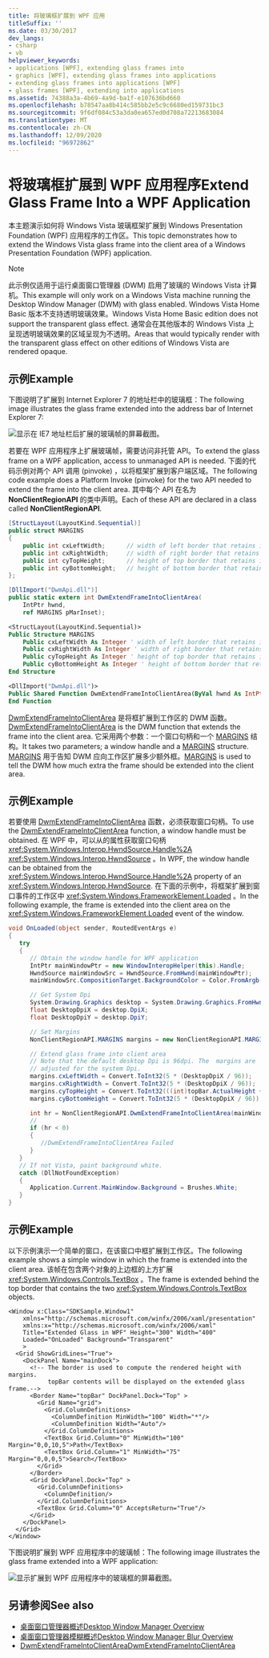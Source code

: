 ```yaml
---
title: 将玻璃框扩展到 WPF 应用
titleSuffix: ''
ms.date: 03/30/2017
dev_langs:
- csharp
- vb
helpviewer_keywords:
- applications [WPF], extending glass frames into
- graphics [WPF], extending glass frames into applications
- extending glass frames into applications [WPF]
- glass frames [WPF], extending into applications
ms.assetid: 74388a3a-4b69-4a9d-ba1f-e107636bd660
ms.openlocfilehash: b78547aa8b414c585bb2e5c9c6680ed159731bc3
ms.sourcegitcommit: 9f6df084c53a3da0ea657ed0d708a72213683084
ms.translationtype: MT
ms.contentlocale: zh-CN
ms.lasthandoff: 12/09/2020
ms.locfileid: "96972862"
---
```

# <a name="extend-glass-frame-into-a-wpf-application"></a><span data-ttu-id="e492f-102">将玻璃框扩展到 WPF 应用程序</span><span class="sxs-lookup"><span data-stu-id="e492f-102">Extend Glass Frame Into a WPF Application</span></span>

<span data-ttu-id="e492f-103">本主题演示如何将 Windows Vista 玻璃框架扩展到 Windows Presentation Foundation (WPF) 应用程序的工作区。</span><span class="sxs-lookup"><span data-stu-id="e492f-103">This topic demonstrates how to extend the Windows Vista glass frame into the client area of a Windows Presentation Foundation (WPF) application.</span></span>

> [!NOTE]
> <span data-ttu-id="e492f-104">此示例仅适用于运行桌面窗口管理器 (DWM) 启用了玻璃的 Windows Vista 计算机。</span><span class="sxs-lookup"><span data-stu-id="e492f-104">This example will only work on a Windows Vista machine running the Desktop Window Manager (DWM) with glass enabled.</span></span> <span data-ttu-id="e492f-105">Windows Vista Home Basic 版本不支持透明玻璃效果。</span><span class="sxs-lookup"><span data-stu-id="e492f-105">Windows Vista Home Basic edition does not support the transparent glass effect.</span></span> <span data-ttu-id="e492f-106">通常会在其他版本的 Windows Vista 上呈现透明玻璃效果的区域呈现为不透明。</span><span class="sxs-lookup"><span data-stu-id="e492f-106">Areas that would typically render with the transparent glass effect on other editions of Windows Vista are rendered opaque.</span></span>

## <a name="example"></a><span data-ttu-id="e492f-107">示例</span><span class="sxs-lookup"><span data-stu-id="e492f-107">Example</span></span>

<span data-ttu-id="e492f-108">下图说明了扩展到 Internet Explorer 7 的地址栏中的玻璃框：</span><span class="sxs-lookup"><span data-stu-id="e492f-108">The following image illustrates the glass frame extended into the address bar of Internet Explorer 7:</span></span>

![显示在 IE7 地址栏后扩展的玻璃帧的屏幕截图。](./media/extend-glass-frame-into-a-wpf-application/internet-explorer-glass-frame-extended-address-bar.png)

<span data-ttu-id="e492f-110">若要在 WPF 应用程序上扩展玻璃帧，需要访问非托管 API。</span><span class="sxs-lookup"><span data-stu-id="e492f-110">To extend the glass frame on a WPF application, access to unmanaged API is needed.</span></span> <span data-ttu-id="e492f-111">下面的代码示例对两个 API 调用 (pinvoke) ，以将框架扩展到客户端区域。</span><span class="sxs-lookup"><span data-stu-id="e492f-111">The following code example does a Platform Invoke (pinvoke) for the two API needed to extend the frame into the client area.</span></span> <span data-ttu-id="e492f-112">其中每个 API 在名为 **NonClientRegionAPI** 的类中声明。</span><span class="sxs-lookup"><span data-stu-id="e492f-112">Each of these API are declared in a class called **NonClientRegionAPI**.</span></span>

```csharp
[StructLayout(LayoutKind.Sequential)]
public struct MARGINS
{
    public int cxLeftWidth;      // width of left border that retains its size
    public int cxRightWidth;     // width of right border that retains its size
    public int cyTopHeight;      // height of top border that retains its size
    public int cyBottomHeight;   // height of bottom border that retains its size
};

[DllImport("DwmApi.dll")]
public static extern int DwmExtendFrameIntoClientArea(
    IntPtr hwnd,
    ref MARGINS pMarInset);
```

```vb
<StructLayout(LayoutKind.Sequential)>
Public Structure MARGINS
    Public cxLeftWidth As Integer ' width of left border that retains its size
    Public cxRightWidth As Integer ' width of right border that retains its size
    Public cyTopHeight As Integer ' height of top border that retains its size
    Public cyBottomHeight As Integer ' height of bottom border that retains its size
End Structure

<DllImport("DwmApi.dll")>
Public Shared Function DwmExtendFrameIntoClientArea(ByVal hwnd As IntPtr, ByRef pMarInset As MARGINS) As Integer
End Function
```

<span data-ttu-id="e492f-113">[DwmExtendFrameIntoClientArea](/windows/desktop/api/dwmapi/nf-dwmapi-dwmextendframeintoclientarea) 是将框扩展到工作区的 DWM 函数。</span><span class="sxs-lookup"><span data-stu-id="e492f-113">[DwmExtendFrameIntoClientArea](/windows/desktop/api/dwmapi/nf-dwmapi-dwmextendframeintoclientarea) is the DWM function that extends the frame into the client area.</span></span> <span data-ttu-id="e492f-114">它采用两个参数：一个窗口句柄和一个 [MARGINS](/windows/win32/api/uxtheme/ns-uxtheme-margins) 结构。</span><span class="sxs-lookup"><span data-stu-id="e492f-114">It takes two parameters; a window handle and a [MARGINS](/windows/win32/api/uxtheme/ns-uxtheme-margins) structure.</span></span> <span data-ttu-id="e492f-115">[MARGINS](/windows/win32/api/uxtheme/ns-uxtheme-margins) 用于告知 DWM 应向工作区扩展多少额外框。</span><span class="sxs-lookup"><span data-stu-id="e492f-115">[MARGINS](/windows/win32/api/uxtheme/ns-uxtheme-margins) is used to tell the DWM how much extra the frame should be extended into the client area.</span></span>

## <a name="example"></a><span data-ttu-id="e492f-116">示例</span><span class="sxs-lookup"><span data-stu-id="e492f-116">Example</span></span>

<span data-ttu-id="e492f-117">若要使用 [DwmExtendFrameIntoClientArea](/windows/desktop/api/dwmapi/nf-dwmapi-dwmextendframeintoclientarea) 函数，必须获取窗口句柄。</span><span class="sxs-lookup"><span data-stu-id="e492f-117">To use the [DwmExtendFrameIntoClientArea](/windows/desktop/api/dwmapi/nf-dwmapi-dwmextendframeintoclientarea) function, a window handle must be obtained.</span></span> <span data-ttu-id="e492f-118">在 WPF 中，可以从的属性获取窗口句柄 <xref:System.Windows.Interop.HwndSource.Handle%2A> <xref:System.Windows.Interop.HwndSource> 。</span><span class="sxs-lookup"><span data-stu-id="e492f-118">In WPF, the window handle can be obtained from the <xref:System.Windows.Interop.HwndSource.Handle%2A> property of an <xref:System.Windows.Interop.HwndSource>.</span></span> <span data-ttu-id="e492f-119">在下面的示例中，将框架扩展到窗口事件的工作区中 <xref:System.Windows.FrameworkElement.Loaded> 。</span><span class="sxs-lookup"><span data-stu-id="e492f-119">In the following example, the frame is extended into the client area on the <xref:System.Windows.FrameworkElement.Loaded> event of the window.</span></span>

```csharp
void OnLoaded(object sender, RoutedEventArgs e)
{
   try
   {
      // Obtain the window handle for WPF application
      IntPtr mainWindowPtr = new WindowInteropHelper(this).Handle;
      HwndSource mainWindowSrc = HwndSource.FromHwnd(mainWindowPtr);
      mainWindowSrc.CompositionTarget.BackgroundColor = Color.FromArgb(0, 0, 0, 0);

      // Get System Dpi
      System.Drawing.Graphics desktop = System.Drawing.Graphics.FromHwnd(mainWindowPtr);
      float DesktopDpiX = desktop.DpiX;
      float DesktopDpiY = desktop.DpiY;

      // Set Margins
      NonClientRegionAPI.MARGINS margins = new NonClientRegionAPI.MARGINS();

      // Extend glass frame into client area
      // Note that the default desktop Dpi is 96dpi. The  margins are
      // adjusted for the system Dpi.
      margins.cxLeftWidth = Convert.ToInt32(5 * (DesktopDpiX / 96));
      margins.cxRightWidth = Convert.ToInt32(5 * (DesktopDpiX / 96));
      margins.cyTopHeight = Convert.ToInt32(((int)topBar.ActualHeight + 5) * (DesktopDpiX / 96));
      margins.cyBottomHeight = Convert.ToInt32(5 * (DesktopDpiX / 96));

      int hr = NonClientRegionAPI.DwmExtendFrameIntoClientArea(mainWindowSrc.Handle, ref margins);
      //
      if (hr < 0)
      {
         //DwmExtendFrameIntoClientArea Failed
      }
   }
   // If not Vista, paint background white.
   catch (DllNotFoundException)
   {
      Application.Current.MainWindow.Background = Brushes.White;
   }
}
```

## <a name="example"></a><span data-ttu-id="e492f-120">示例</span><span class="sxs-lookup"><span data-stu-id="e492f-120">Example</span></span>

<span data-ttu-id="e492f-121">以下示例演示一个简单的窗口，在该窗口中框扩展到工作区。</span><span class="sxs-lookup"><span data-stu-id="e492f-121">The following example shows a simple window in which the frame is extended into the client area.</span></span> <span data-ttu-id="e492f-122">该帧在包含两个对象的上边框的上方扩展 <xref:System.Windows.Controls.TextBox> 。</span><span class="sxs-lookup"><span data-stu-id="e492f-122">The frame is extended behind the top border that contains the two <xref:System.Windows.Controls.TextBox> objects.</span></span>

```xaml
<Window x:Class="SDKSample.Window1"
    xmlns="http://schemas.microsoft.com/winfx/2006/xaml/presentation"
    xmlns:x="http://schemas.microsoft.com/winfx/2006/xaml"
    Title="Extended Glass in WPF" Height="300" Width="400"
    Loaded="OnLoaded" Background="Transparent"
    >
  <Grid ShowGridLines="True">
    <DockPanel Name="mainDock">
      <!-- The border is used to compute the rendered height with margins.
           topBar contents will be displayed on the extended glass frame.-->
      <Border Name="topBar" DockPanel.Dock="Top" >
        <Grid Name="grid">
          <Grid.ColumnDefinitions>
            <ColumnDefinition MinWidth="100" Width="*"/>
            <ColumnDefinition Width="Auto"/>
          </Grid.ColumnDefinitions>
          <TextBox Grid.Column="0" MinWidth="100" Margin="0,0,10,5">Path</TextBox>
          <TextBox Grid.Column="1" MinWidth="75" Margin="0,0,0,5">Search</TextBox>
        </Grid>
      </Border>
      <Grid DockPanel.Dock="Top" >
        <Grid.ColumnDefinitions>
          <ColumnDefinition/>
        </Grid.ColumnDefinitions>
        <TextBox Grid.Column="0" AcceptsReturn="True"/>
      </Grid>
    </DockPanel>
  </Grid>
</Window>
```

<span data-ttu-id="e492f-123">下图说明扩展到 WPF 应用程序中的玻璃帧：</span><span class="sxs-lookup"><span data-stu-id="e492f-123">The following image illustrates the glass frame extended into a WPF application:</span></span>

![显示扩展到 WPF 应用程序中的玻璃框的屏幕截图。](./media/extend-glass-frame-into-a-wpf-application/glass-frame-extended-wpf-application.png)

## <a name="see-also"></a><span data-ttu-id="e492f-125">另请参阅</span><span class="sxs-lookup"><span data-stu-id="e492f-125">See also</span></span>

- [<span data-ttu-id="e492f-126">桌面窗口管理器概述</span><span class="sxs-lookup"><span data-stu-id="e492f-126">Desktop Window Manager Overview</span></span>](/windows/desktop/dwm/dwm-overview)
- [<span data-ttu-id="e492f-127">桌面窗口管理器模糊概述</span><span class="sxs-lookup"><span data-stu-id="e492f-127">Desktop Window Manager Blur Overview</span></span>](/windows/desktop/dwm/blur-ovw)
- [<span data-ttu-id="e492f-128">DwmExtendFrameIntoClientArea</span><span class="sxs-lookup"><span data-stu-id="e492f-128">DwmExtendFrameIntoClientArea</span></span>](/windows/desktop/api/dwmapi/nf-dwmapi-dwmextendframeintoclientarea)
